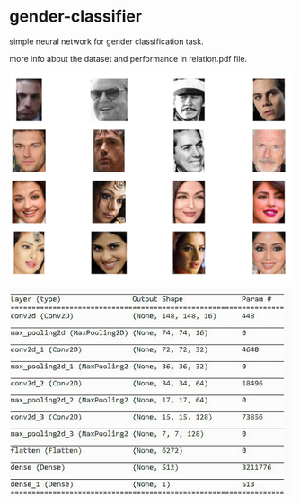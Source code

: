 # gender-classifier
simple neural network for gender classification task.

more info about the dataset and performance in relation.pdf file.


![alt text](https://github.com/doxenter/gender-classifier/blob/main/img3.PNG?raw=true)

![alt text](https://github.com/doxenter/gender-classifier/blob/main/img5.jpg?raw=true)
